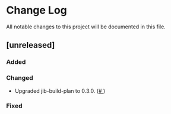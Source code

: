 # Change Log
All notable changes to this project will be documented in this file.

## [unreleased]

### Added

### Changed

- Upgraded jib-build-plan to 0.3.0. ([# ]( ))

### Fixed

